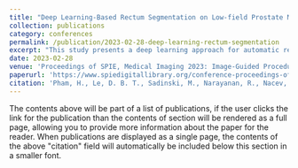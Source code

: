 ```yaml
---
title: "Deep Learning-Based Rectum Segmentation on Low-field Prostate MRI to Assist Image-guided Biopsy"
collection: publications
category: conferences
permalink: /publication/2023-02-28-deep-learning-rectum-segmentation
excerpt: "This study presents a deep learning approach for automatic rectum segmentation in low-field (58–74 mT) prostate MRI scans. Utilizing a U-Net architecture, the model achieved a Dice similarity coefficient of 0.89, demonstrating its potential to enhance the accuracy and efficiency of image-guided prostate biopsies in low-resource settings."
date: 2023-02-28
venue: 'Proceedings of SPIE, Medical Imaging 2023: Image-Guided Procedures, Robotic Interventions, and Modeling'
paperurl: 'https://www.spiedigitallibrary.org/conference-proceedings-of-spie/12466/1246623/Deep-learning-based-rectum-segmentation-on-low-field-prostate-MRI/10.1117/12.2654511.full'
citation: 'Pham, H., Le, D. B. T., Sadinski, M., Narayanan, R., Nacev, A., & Zheng, B. (2023). "Deep Learning-Based Rectum Segmentation on Low-field Prostate MRI to Assist Image-guided Biopsy." In <i>Proceedings of SPIE</i>, Vol. 12466, Medical Imaging 2023: Image-Guided Procedures, Robotic Interventions, and Modeling. https://doi.org/10.1117/12.2654511'
---
```


The contents above will be part of a list of publications, if the user clicks the link for the publication than the contents of section will be rendered as a full page, allowing you to provide more information about the paper for the reader. When publications are displayed as a single page, the contents of the above "citation" field will automatically be included below this section in a smaller font.
